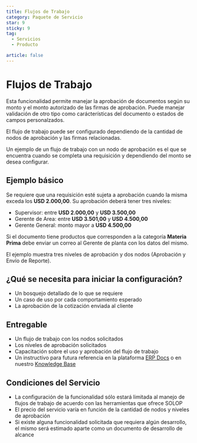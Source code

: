 ```yaml
---
title: Flujos de Trabajo
category: Paquete de Servicio
star: 9
sticky: 9
tag:
  - Servicios
  - Producto

article: false
---
```

# Flujos de Trabajo

Esta funcionalidad permite manejar la aprobación de documentos según su monto y el monto autorizado de las firmas de aprobación.
Puede manejar validación de otro tipo como carácterísticas del documento o estados de campos personalzados.

El flujo de trabajo puede ser configurado dependiendo de la cantidad de nodos de aprobación y las firmas relacionadas.

Un ejemplo de un flujo de trabajo con un nodo de aprobación es el que se encuentra cuando se completa una requisición y dependiendo del monto se desea configurar.

## Ejemplo básico

Se requiere que una requisición esté sujeta a aprobación cuando la misma exceda los **USD 2.000,00**. Su aprobación deberá tener tres niveles:

- Supervisor: entre **USD 2.000,00** y **USD 3.500,00**
- Gerente de Area: entre **USD 3.501,00** y **USD 4.500,00**
- Gerente General: monto mayor a **USD 4.500,00**

Si el documento tiene productos que corresponden a la categoría **Materia Prima** debe enviar un correo al Gerente de planta con los datos del mismo.

El ejemplo muestra tres niveles de aprobación y dos nodos (Aprobación y Envío de Reporte).

## ¿Qué se necesita para iniciar la configuración?

- Un bosquejo detallado de lo que se requiere
- Un caso de uso por cada comportamiento esperado
- La aprobación de la cotización enviada al cliente

## Entregable

- Un flujo de trabajo con los nodos solicitados
- Los niveles de aprobación solicitados
- Capacitación sobre el uso y aprobación del flujo de trabajo
- Un instructivo para futura referencia en la plataforma [ERP Docs](https://ayuda.solopapp.com/) o en nuestro [Knowledge Base](https://stackoverflow.com/c/erpya-customers/questions)

## Condiciones del Servicio

- La configuración de la funcionalidad sólo estará limitada al manejo de flujos de trabajo de acuerdo con las herramientas que ofrece SOLOP
- El precio del servicio varía en función de la cantidad de nodos y niveles de aprobación
- Si existe alguna funcionalidad solicitada que requiera algún desarrollo, el mismo será estimado aparte como un documento de desarrollo de alcance
